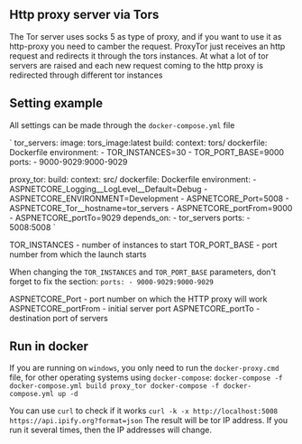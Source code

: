 ## **Http proxy server via Tors**

The Tor server uses socks 5 as type of proxy, and if you want to use it as http-proxy you need to camber the request.
ProxyTor just receives an http request and redirects it through the tors instances.
At what a lot of tor servers are raised and each new request coming to the http proxy is redirected through different tor instances

## Setting example

All settings can be made through the `docker-compose.yml` file

`
  tor_servers:
    image: tors_image:latest
    build:
      context: tors/
      dockerfile: Dockerfile
    environment:
      - TOR_INSTANCES=30
      - TOR_PORT_BASE=9000
    ports:
      - 9000-9029:9000-9029

  proxy_tor:
    build:
      context: src/
      dockerfile: Dockerfile
    environment:
      - ASPNETCORE_Logging__LogLevel__Default=Debug
      - ASPNETCORE_ENVIRONMENT=Development
      - ASPNETCORE_Port=5008
      - ASPNETCORE_Tor__hostname=tor_servers
      - ASPNETCORE_portFrom=9000
      - ASPNETCORE_portTo=9029
    depends_on:
      - tor_servers
    ports:
      - 5008:5008
`

TOR_INSTANCES - number of instances to start
TOR_PORT_BASE - port number from which the launch starts

When changing the `TOR_INSTANCES` and `TOR_PORT_BASE` parameters, don't forget to fix the section:
`
    ports:
      - 9000-9029:9000-9029
`

ASPNETCORE_Port - port number on which the HTTP proxy will work
ASPNETCORE_portFrom - initial server port
ASPNETCORE_portTo - destination port of servers

## Run in docker

If you are running on `windows`, you only need to run the `docker-proxy.cmd` file, for other operating systems using `docker-compose`:
`
docker-compose -f docker-compose.yml build proxy_tor
docker-compose -f docker-compose.yml up -d
`

You can use `curl` to check if it works
`
curl -k -x http://localhost:5008 https://api.ipify.org?format=json
`
The result will be tor IP address. If you run it several times, then the IP addresses will change.